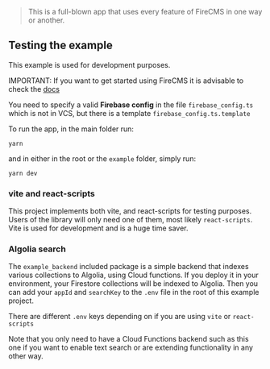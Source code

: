 > This is a full-blown app that uses every feature of FireCMS in one way or
another.

## Testing the example

This example is used for development purposes.

IMPORTANT: If you want to get started using FireCMS it is advisable to check the
[docs](https://firecms.co/docs)

You need to specify a valid **Firebase config** in the file `firebase_config.ts`
which is not in VCS, but there is a template `firebase_config.ts.template`

To run the app, in the main folder run: 

```
yarn
```

and in either in the root or the `example` folder, simply run:

```
yarn dev
```


### vite and react-scripts

This project implements both vite, and react-scripts for testing purposes. Users
of the library will only need one of them, most likely `react-scripts`. Vite is
used for development and is a huge time saver.

### Algolia search

The `example_backend` included package is a simple backend that indexes various
collections to Algolia, using Cloud functions. If you deploy it in your
environment, your Firestore collections will be indexed to Algolia. Then you can
add your `appId` and `searchKey` to the `.env` file in the root of this example
project.

There are different `.env` keys depending on if you are using `vite` or
`react-scripts`

Note that you only need to have a Cloud Functions backend such as this one if
you want to enable text search or are extending functionality in any other way.


